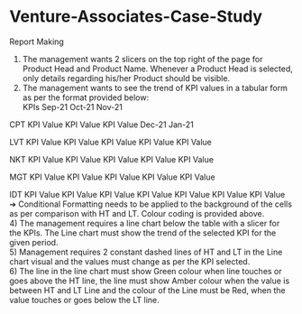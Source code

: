 # Venture-Associates-Case-Study
Report Making 
1) The management wants 2 slicers on the top right of the page for Product Head and 
Product Name. Whenever a Product Head is selected, only details regarding 
his/her Product should be visible. 
2) The management wants to see the trend of KPI values in a tabular form as per the 
format provided below:  
KPIs 
Sep-21 
Oct-21 
Nov-21

CPT 
KPI Value 
KPI Value 
KPI Value 
Dec-21 
Jan-21 

LVT 
KPI Value 
KPI Value 
KPI Value 
KPI Value 
KPI Value 

NKT 
KPI Value 
KPI Value 
KPI Value 
KPI Value 
KPI Value 

MGT 
KPI Value 
KPI Value 
KPI Value 
KPI Value 
KPI Value 

IDT 
KPI Value 
KPI Value 
KPI Value 
KPI Value 
KPI Value 
KPI Value 
KPI Value 
➔ Conditional Formatting needs to be applied to the background of the cells as per 
comparison with HT and LT. Colour coding is provided above.  
4) The management requires a line chart below the table with a slicer for the KPIs. 
The Line chart must show the trend of the selected KPI for the given period.  
5) Management requires 2 constant dashed lines of HT and LT in the Line chart visual 
and the values must change as per the KPI selected.  
6) The line in the line chart must show Green colour when line touches or goes above 
the HT line, the line must show Amber colour when the value is between HT and 
LT Line and the colour of the Line must be Red, when the value touches or goes 
below the LT line. 
